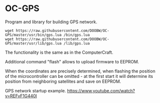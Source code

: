 # OC-GPS
Program and library for building GPS network.

    wget https://raw.githubusercontent.com/DOOBW/OC-GPS/master/usr/bin/gps.lua /bin/gps.lua
    wget https://raw.githubusercontent.com/DOOBW/OC-GPS/master/usr/lib/gps.lua /lib/gps.lua

The functionality is the same as in the ComputerCraft.

Additional command "flash" allows to upload firmware to EEPROM.

When the coordinates are precisely determined, when flashing the position of the microcontroller can be omitted - at the first start it will determine its position from neighboring satellites and save on EEPROM.

GPS network startup example.
https://www.youtube.com/watch?v=REFvF1G440I

